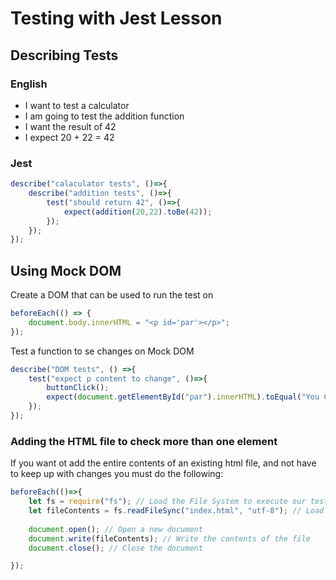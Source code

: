 # Testing with Jest Lesson

## Describing Tests

### English


- I want to test a calculator
- I am going to test the addition function 
- I want the result of 42
- I expect 20 + 22 = 42

### Jest

``` javascript
describe("calaculator tests", ()=>{
    describe("addition tests", ()=>{
        test("should return 42", ()=>{
            expect(addition(20,22).toBe(42));
        });
    });
});
```

## Using Mock DOM 

Create a DOM that can be used to run the test on 

``` javascript
beforeEach(() => {
    document.body.innerHTML = "<p id='par'></p>";
});
```

Test a function to se changes on Mock DOM 

``` javascript
describe("DOM tests", () =>{
    test("expect p content to change", ()=>{
        buttonClick();
        expect(document.getElementById("par").innerHTML).toEqual("You Clicked");
    });
});
```

### Adding the HTML file to check more than one element

If you want ot add the entire contents of an existing html file, 
and not have to keep up with changes you must do the following:

``` javascript
beforeEach(()=>{
    let fs = require("fs"); // Load the File System to execute our tests part of NodeJS
    let fileContents = fs.readFileSync("index.html", "utf-8"); // Load the contents of the file
    
    document.open(); // Open a new document
    document.write(fileContents); // Write the contents of the file
    document.close(); // Close the document

});
```